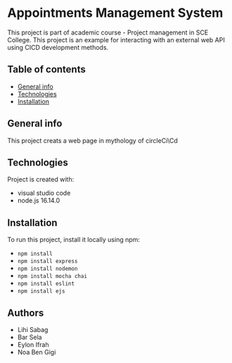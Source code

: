 # Appointments Management System
This project is part of academic course - Project management in SCE College.
This project is an example for interacting with an external web API using CICD development methods.

## Table of contents
* [General info](#general-info)
* [Technologies](#technologies)
* [Installation](#Installation)

## General info
This project creats a web page in mythology of circleCi\Cd 
	
## Technologies
Project is created with:
* visual studio code
* node.js 16.14.0
	
## Installation
To run this project, install it locally using npm:

* `npm install`
* `npm install express`
* `npm install nodemon`
* `npm install mocha chai`
* `npm install eslint`
* `npm install ejs`

## Authors

* Lihi Sabag
* Bar Sela
* Eylon Ifrah
* Noa Ben Gigi
